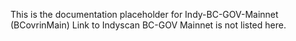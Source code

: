 This is the documentation placeholder for Indy-BC-GOV-Mainnet (BCovrinMain)
Link to Indyscan BC-GOV Mainnet is not listed here. 